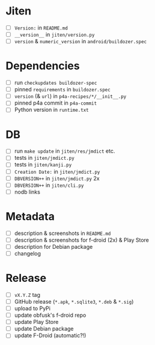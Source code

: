 # Jiten

- [ ] `Version:` in `README.md`
- [ ] `__version__` in `jiten/version.py`
- [ ] `version` & `numeric_version` in `android/buildozer.spec`

# Dependencies

- [ ] run `checkupdates buildozer-spec`
- [ ] pinned `requirements` in `buildozer.spec`
- [ ] `version` (& `url`) in `p4a-recipes/*/__init__.py`
- [ ] pinned p4a commit in `p4a-commit`
- [ ] Python version in `runtime.txt`

# DB

- [ ] run `make update` in `jiten/res/jmdict` etc.
- [ ] tests in `jiten/jmdict.py`
- [ ] tests in `jiten/kanji.py`
- [ ] `Creation Date:` in `jiten/jmdict.py`
- [ ] `DBVERSION++` in `jiten/jmdict.py` 2x
- [ ] `DBVERSION++` in `jiten/cli.py`
- [ ] nodb links

# Metadata

- [ ] description & screenshots in `README.md`
- [ ] description & screenshots for f-droid (2x) & Play Store
- [ ] description for Debian package
- [ ] changelog

# Release

- [ ] `vX.Y.Z` tag
- [ ] GitHub release (`*.apk`, `*.sqlite3`, `*.deb` & `*.sig`)
- [ ] upload to PyPi
- [ ] update obfusk's f-droid repo
- [ ] update Play Store
- [ ] update Debian package
- [ ] update F-Droid (automatic?!)
